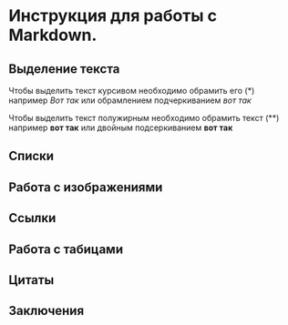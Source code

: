 # Инструкция для работы с Markdown.

## Выделение текста 
Чтобы выделить текст курсивом необходимо обрамить его (*) например *Вот так*  или обрамлением подчеркиванием _вот так_

Чтобы выделить текст полужирным необходимо обрамить текст (**) например **вот так** или двойным подсеркиванием __вот так__

## Списки

## Работа с изображениями

## Ссылки

## Работа с табицами

## Цитаты 

## Заключения